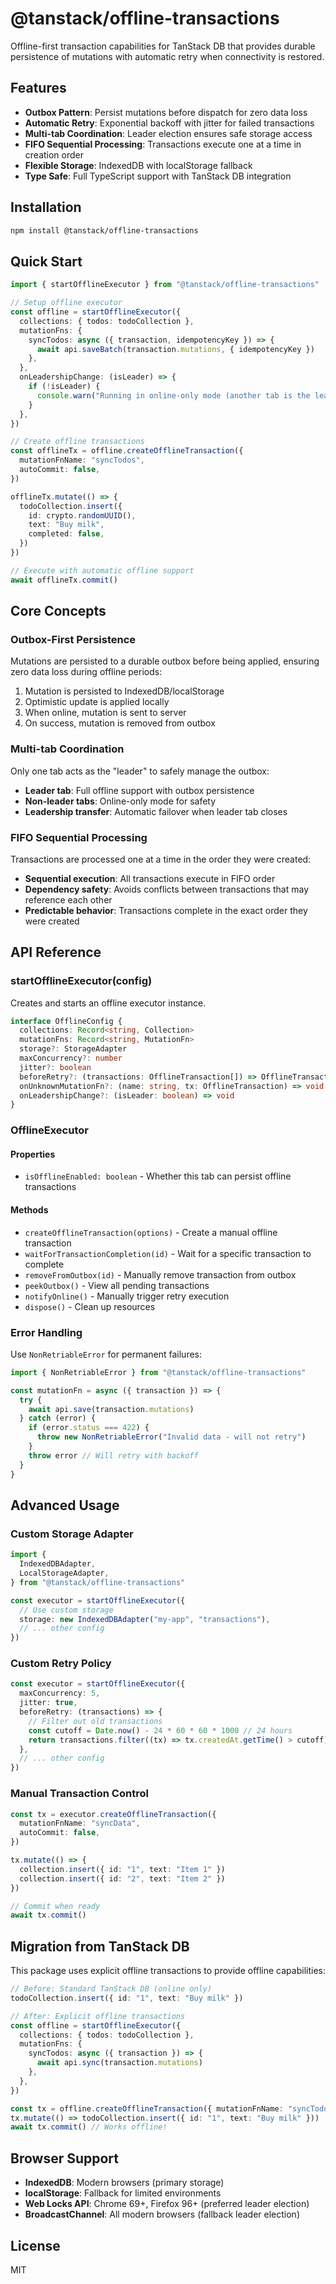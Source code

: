 # @tanstack/offline-transactions

Offline-first transaction capabilities for TanStack DB that provides durable persistence of mutations with automatic retry when connectivity is restored.

## Features

- **Outbox Pattern**: Persist mutations before dispatch for zero data loss
- **Automatic Retry**: Exponential backoff with jitter for failed transactions
- **Multi-tab Coordination**: Leader election ensures safe storage access
- **FIFO Sequential Processing**: Transactions execute one at a time in creation order
- **Flexible Storage**: IndexedDB with localStorage fallback
- **Type Safe**: Full TypeScript support with TanStack DB integration

## Installation

```bash
npm install @tanstack/offline-transactions
```

## Quick Start

```typescript
import { startOfflineExecutor } from "@tanstack/offline-transactions"

// Setup offline executor
const offline = startOfflineExecutor({
  collections: { todos: todoCollection },
  mutationFns: {
    syncTodos: async ({ transaction, idempotencyKey }) => {
      await api.saveBatch(transaction.mutations, { idempotencyKey })
    },
  },
  onLeadershipChange: (isLeader) => {
    if (!isLeader) {
      console.warn("Running in online-only mode (another tab is the leader)")
    }
  },
})

// Create offline transactions
const offlineTx = offline.createOfflineTransaction({
  mutationFnName: "syncTodos",
  autoCommit: false,
})

offlineTx.mutate(() => {
  todoCollection.insert({
    id: crypto.randomUUID(),
    text: "Buy milk",
    completed: false,
  })
})

// Execute with automatic offline support
await offlineTx.commit()
```

## Core Concepts

### Outbox-First Persistence

Mutations are persisted to a durable outbox before being applied, ensuring zero data loss during offline periods:

1. Mutation is persisted to IndexedDB/localStorage
2. Optimistic update is applied locally
3. When online, mutation is sent to server
4. On success, mutation is removed from outbox

### Multi-tab Coordination

Only one tab acts as the "leader" to safely manage the outbox:

- **Leader tab**: Full offline support with outbox persistence
- **Non-leader tabs**: Online-only mode for safety
- **Leadership transfer**: Automatic failover when leader tab closes

### FIFO Sequential Processing

Transactions are processed one at a time in the order they were created:

- **Sequential execution**: All transactions execute in FIFO order
- **Dependency safety**: Avoids conflicts between transactions that may reference each other
- **Predictable behavior**: Transactions complete in the exact order they were created

## API Reference

### startOfflineExecutor(config)

Creates and starts an offline executor instance.

```typescript
interface OfflineConfig {
  collections: Record<string, Collection>
  mutationFns: Record<string, MutationFn>
  storage?: StorageAdapter
  maxConcurrency?: number
  jitter?: boolean
  beforeRetry?: (transactions: OfflineTransaction[]) => OfflineTransaction[]
  onUnknownMutationFn?: (name: string, tx: OfflineTransaction) => void
  onLeadershipChange?: (isLeader: boolean) => void
}
```

### OfflineExecutor

#### Properties

- `isOfflineEnabled: boolean` - Whether this tab can persist offline transactions

#### Methods

- `createOfflineTransaction(options)` - Create a manual offline transaction
- `waitForTransactionCompletion(id)` - Wait for a specific transaction to complete
- `removeFromOutbox(id)` - Manually remove transaction from outbox
- `peekOutbox()` - View all pending transactions
- `notifyOnline()` - Manually trigger retry execution
- `dispose()` - Clean up resources

### Error Handling

Use `NonRetriableError` for permanent failures:

```typescript
import { NonRetriableError } from "@tanstack/offline-transactions"

const mutationFn = async ({ transaction }) => {
  try {
    await api.save(transaction.mutations)
  } catch (error) {
    if (error.status === 422) {
      throw new NonRetriableError("Invalid data - will not retry")
    }
    throw error // Will retry with backoff
  }
}
```

## Advanced Usage

### Custom Storage Adapter

```typescript
import {
  IndexedDBAdapter,
  LocalStorageAdapter,
} from "@tanstack/offline-transactions"

const executor = startOfflineExecutor({
  // Use custom storage
  storage: new IndexedDBAdapter("my-app", "transactions"),
  // ... other config
})
```

### Custom Retry Policy

```typescript
const executor = startOfflineExecutor({
  maxConcurrency: 5,
  jitter: true,
  beforeRetry: (transactions) => {
    // Filter out old transactions
    const cutoff = Date.now() - 24 * 60 * 60 * 1000 // 24 hours
    return transactions.filter((tx) => tx.createdAt.getTime() > cutoff)
  },
  // ... other config
})
```

### Manual Transaction Control

```typescript
const tx = executor.createOfflineTransaction({
  mutationFnName: "syncData",
  autoCommit: false,
})

tx.mutate(() => {
  collection.insert({ id: "1", text: "Item 1" })
  collection.insert({ id: "2", text: "Item 2" })
})

// Commit when ready
await tx.commit()
```

## Migration from TanStack DB

This package uses explicit offline transactions to provide offline capabilities:

```typescript
// Before: Standard TanStack DB (online only)
todoCollection.insert({ id: "1", text: "Buy milk" })

// After: Explicit offline transactions
const offline = startOfflineExecutor({
  collections: { todos: todoCollection },
  mutationFns: {
    syncTodos: async ({ transaction }) => {
      await api.sync(transaction.mutations)
    },
  },
})

const tx = offline.createOfflineTransaction({ mutationFnName: "syncTodos" })
tx.mutate(() => todoCollection.insert({ id: "1", text: "Buy milk" }))
await tx.commit() // Works offline!
```

## Browser Support

- **IndexedDB**: Modern browsers (primary storage)
- **localStorage**: Fallback for limited environments
- **Web Locks API**: Chrome 69+, Firefox 96+ (preferred leader election)
- **BroadcastChannel**: All modern browsers (fallback leader election)

## License

MIT

